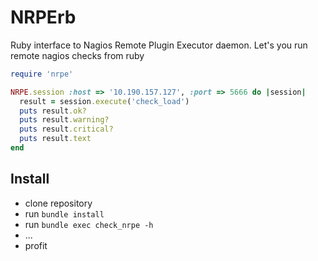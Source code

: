 # NRPErb

Ruby interface to Nagios Remote Plugin Executor daemon.
Let's you run remote nagios checks from ruby

```ruby
require 'nrpe'

NRPE.session :host => '10.190.157.127', :port => 5666 do |session|
  result = session.execute('check_load')
  puts result.ok?
  puts result.warning?
  puts result.critical?
  puts result.text
end
```

## Install

* clone repository
* run `bundle install`
* run `bundle exec check_nrpe -h`
* ...
* profit
